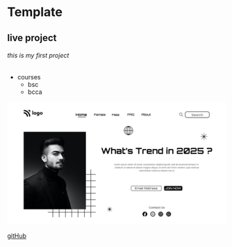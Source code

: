 # Template
## live project
###### this is my first project
* courses
  * bsc
  * bcca

 ![logo](1.png) 

[gitHub](https://www.google.com)